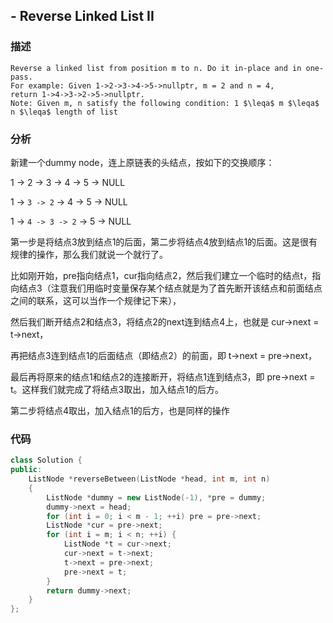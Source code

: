 ## - Reverse Linked List II

### 描述

```
Reverse a linked list from position m to n. Do it in-place and in one-pass.
For example: Given 1->2->3->4->5->nullptr, m = 2 and n = 4,
return 1->4->3->2->5->nullptr.
Note: Given m, n satisfy the following condition: 1 $\leqa$ m $\leqa$ n $\leqa$ length of list
```

### 分析

新建一个dummy node，连上原链表的头结点，按如下的交换顺序：

1 -> 2 -> 3 -> 4 -> 5 -> NULL

1 -> ``3 -> 2`` -> 4 -> 5 -> NULL

1 -> ``4 -> 3 -> 2`` -> 5 -> NULL

第一步是将结点3放到结点1的后面，第二步将结点4放到结点1的后面。这是很有规律的操作，那么我们就说一个就行了。

比如刚开始，pre指向结点1，cur指向结点2，然后我们建立一个临时的结点t，指向结点3（注意我们用临时变量保存某个结点就是为了首先断开该结点和前面结点之间的联系，这可以当作一个规律记下来），

然后我们断开结点2和结点3，将结点2的next连到结点4上，也就是 cur->next = t->next，

再把结点3连到结点1的后面结点（即结点2）的前面，即 t->next = pre->next，

最后再将原来的结点1和结点2的连接断开，将结点1连到结点3，即 pre->next = t。这样我们就完成了将结点3取出，加入结点1的后方。

第二步将结点4取出，加入结点1的后方，也是同样的操作

### 代码

```C++
class Solution {
public:
    ListNode *reverseBetween(ListNode *head, int m, int n) 
    {
        ListNode *dummy = new ListNode(-1), *pre = dummy;
        dummy->next = head;
        for (int i = 0; i < m - 1; ++i) pre = pre->next;
        ListNode *cur = pre->next;
        for (int i = m; i < n; ++i) {
            ListNode *t = cur->next;
            cur->next = t->next;
            t->next = pre->next;
            pre->next = t;
        }
        return dummy->next;
    }
};
```
